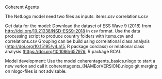Coherent Agents

The NetLogo model need two files as inputs:
items.csv 
correlations.csv

Get data for the model:
Download the dataset of ESS Wave 9 (2018) from http://doi.org/10.21338/NSD-ESS9-2018 in csv format. 
Use the data processing script to produce country folders with items.csv and correlations.csv
Grouping can be build using correlational class analysis (http://doi.org/10.15195/v4.a15, R package corclass) or relational class analysis (https://doi.org/10.1086/657976, R package RCA).

Model development:
Use the model coherentagents_basics.nlogo to start a new verion and call it coherentagents_{NAMEorVERSION}.nlogo
git merging on nlogo-files is not advisable. 

